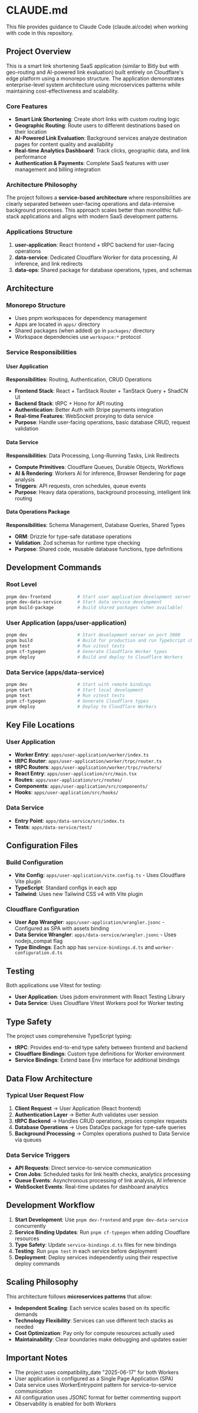 # CLAUDE.md

This file provides guidance to Claude Code (claude.ai/code) when working with code in this repository.

## Project Overview

This is a smart link shortening SaaS application (similar to Bitly but with geo-routing and AI-powered link evaluation) built entirely on Cloudflare's edge platform using a monorepo structure. The application demonstrates enterprise-level system architecture using microservices patterns while maintaining cost-effectiveness and scalability.

### Core Features
- **Smart Link Shortening**: Create short links with custom routing logic
- **Geographic Routing**: Route users to different destinations based on their location
- **AI-Powered Link Evaluation**: Background services analyze destination pages for content quality and availability
- **Real-time Analytics Dashboard**: Track clicks, geographic data, and link performance
- **Authentication & Payments**: Complete SaaS features with user management and billing integration

### Architecture Philosophy
The project follows a **service-based architecture** where responsibilities are clearly separated between user-facing operations and data-intensive background processes. This approach scales better than monolithic full-stack applications and aligns with modern SaaS development patterns.

### Applications Structure
1. **user-application**: React frontend + tRPC backend for user-facing operations
2. **data-service**: Dedicated Cloudflare Worker for data processing, AI inference, and link redirects
3. **data-ops**: Shared package for database operations, types, and schemas

## Architecture

### Monorepo Structure
- Uses pnpm workspaces for dependency management
- Apps are located in `apps/` directory
- Shared packages (when added) go in `packages/` directory
- Workspace dependencies use `workspace:*` protocol

### Service Responsibilities

#### User Application
**Responsibilities**: Routing, Authentication, CRUD Operations
- **Frontend Stack**: React + TanStack Router + TanStack Query + ShadCN UI
- **Backend Stack**: tRPC + Hono for API routing
- **Authentication**: Better Auth with Stripe payments integration
- **Real-time Features**: WebSocket proxying to data service
- **Purpose**: Handle user-facing operations, basic database CRUD, request validation

#### Data Service  
**Responsibilities**: Data Processing, Long-Running Tasks, Link Redirects
- **Compute Primitives**: Cloudflare Queues, Durable Objects, Workflows
- **AI & Rendering**: Workers AI for inference, Browser Rendering for page analysis
- **Triggers**: API requests, cron schedules, queue events
- **Purpose**: Heavy data operations, background processing, intelligent link routing

#### Data Operations Package
**Responsibilities**: Schema Management, Database Queries, Shared Types
- **ORM**: Drizzle for type-safe database operations
- **Validation**: Zod schemas for runtime type checking
- **Purpose**: Shared code, reusable database functions, type definitions

## Development Commands

### Root Level
```bash
pnpm dev-frontend          # Start user application development server
pnpm dev-data-service      # Start data service development
pnpm build-package         # Build shared packages (when available)
```

### User Application (apps/user-application)
```bash
pnpm dev                   # Start development server on port 3000
pnpm build                 # Build for production and run TypeScript check
pnpm test                  # Run vitest tests
pnpm cf-typegen            # Generate Cloudflare Worker types
pnpm deploy                # Build and deploy to Cloudflare Workers
```

### Data Service (apps/data-service)
```bash
pnpm dev                   # Start with remote bindings
pnpm start                 # Start local development
pnpm test                  # Run vitest tests
pnpm cf-typegen            # Generate Cloudflare types
pnpm deploy                # Deploy to Cloudflare Workers
```

## Key File Locations

### User Application
- **Worker Entry**: `apps/user-application/worker/index.ts`
- **tRPC Router**: `apps/user-application/worker/trpc/router.ts`
- **tRPC Routers**: `apps/user-application/worker/trpc/routers/`
- **React Entry**: `apps/user-application/src/main.tsx`
- **Routes**: `apps/user-application/src/routes/`
- **Components**: `apps/user-application/src/components/`
- **Hooks**: `apps/user-application/src/hooks/`

### Data Service
- **Entry Point**: `apps/data-service/src/index.ts`
- **Tests**: `apps/data-service/test/`

## Configuration Files

### Build Configuration
- **Vite Config**: `apps/user-application/vite.config.ts` - Uses Cloudflare Vite plugin
- **TypeScript**: Standard configs in each app
- **Tailwind**: Uses new Tailwind CSS v4 with Vite plugin

### Cloudflare Configuration
- **User App Wrangler**: `apps/user-application/wrangler.jsonc` - Configured as SPA with assets binding
- **Data Service Wrangler**: `apps/data-service/wrangler.jsonc` - Uses nodejs_compat flag
- **Type Bindings**: Each app has `service-bindings.d.ts` and `worker-configuration.d.ts`

## Testing

Both applications use Vitest for testing:
- **User Application**: Uses jsdom environment with React Testing Library
- **Data Service**: Uses Cloudflare Vitest Workers pool for Worker testing

## Type Safety

The project uses comprehensive TypeScript typing:
- **tRPC**: Provides end-to-end type safety between frontend and backend
- **Cloudflare Bindings**: Custom type definitions for Worker environment
- **Service Bindings**: Extend base Env interface for additional bindings

## Data Flow Architecture

### Typical User Request Flow
1. **Client Request** → User Application (React frontend)
2. **Authentication Layer** → Better Auth validates user session
3. **tRPC Backend** → Handles CRUD operations, proxies complex requests
4. **Database Operations** → Uses DataOps package for type-safe queries
5. **Background Processing** → Complex operations pushed to Data Service via queues

### Data Service Triggers
- **API Requests**: Direct service-to-service communication
- **Cron Jobs**: Scheduled tasks for link health checks, analytics processing  
- **Queue Events**: Asynchronous processing of link analysis, AI inference
- **WebSocket Events**: Real-time updates for dashboard analytics

## Development Workflow

1. **Start Development**: Use `pnpm dev-frontend` and `pnpm dev-data-service` concurrently
2. **Service Binding Updates**: Run `pnpm cf-typegen` when adding Cloudflare resources
3. **Type Safety**: Update `service-bindings.d.ts` files for new bindings
4. **Testing**: Run `pnpm test` in each service before deployment
5. **Deployment**: Deploy services independently using their respective deploy commands

## Scaling Philosophy

This architecture follows **microservices patterns** that allow:
- **Independent Scaling**: Each service scales based on its specific demands
- **Technology Flexibility**: Services can use different tech stacks as needed  
- **Cost Optimization**: Pay only for compute resources actually used
- **Maintainability**: Clear boundaries make debugging and updates easier

## Important Notes

- The project uses compatibility_date "2025-06-17" for both Workers
- User application is configured as a Single Page Application (SPA)
- Data service uses WorkerEntrypoint pattern for service-to-service communication
- All configuration uses JSONC format for better commenting support
- Observability is enabled for both Workers